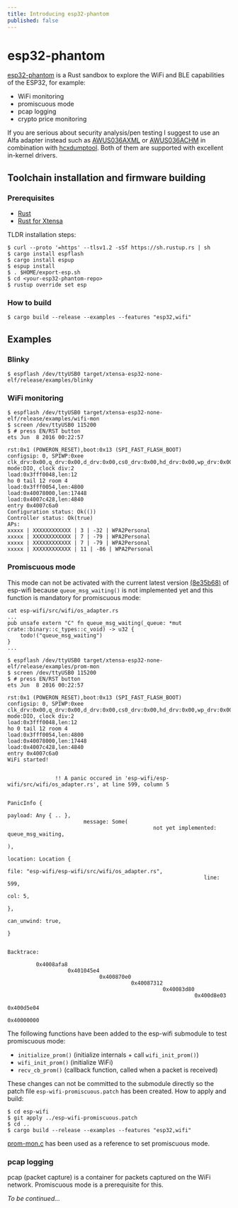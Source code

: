 ```yaml
---
title: Introducing esp32-phantom
published: false
---
```


# esp32-phantom

[esp32-phantom](https://github.com/gemesa/esp32-phantom) is a Rust sandbox to explore the WiFi and BLE capabilities of the ESP32, for example:
- WiFi monitoring
- promiscuous mode
- pcap logging
- crypto price monitoring

If you are serious about security analysis/pen testing I suggest to use an Alfa adapter instead such as [AWUS036AXML](https://alfa-network.eu/alfa-usb-adapter-awus036axml) or [AWUS036ACHM](https://alfa-network.eu/awus036achm) in combination with [hcxdumptool](https://github.com/ZerBea/hcxdumptool). Both of them are supported with excellent in-kernel drivers. 

## Toolchain installation and firmware building

### Prerequisites

- [Rust](https://www.rust-lang.org/tools/install)
- [Rust for Xtensa](https://esp-rs.github.io/book/installation/index.html)

TLDR installation steps:

```
$ curl --proto '=https' --tlsv1.2 -sSf https://sh.rustup.rs | sh
$ cargo install espflash
$ cargo install espup
$ espup install
$ . $HOME/export-esp.sh
$ cd <your-esp32-phantom-repo>
$ rustup override set esp
```
### How to build


```
$ cargo build --release --examples --features "esp32,wifi"
```
## Examples

### Blinky

```
$ espflash /dev/ttyUSB0 target/xtensa-esp32-none-elf/release/examples/blinky
```

### WiFi monitoring

```
$ espflash /dev/ttyUSB0 target/xtensa-esp32-none-elf/release/examples/wifi-mon
$ screen /dev/ttyUSB0 115200
$ # press EN/RST button
ets Jun  8 2016 00:22:57

rst:0x1 (POWERON_RESET),boot:0x13 (SPI_FAST_FLASH_BOOT)
configsip: 0, SPIWP:0xee
clk_drv:0x00,q_drv:0x00,d_drv:0x00,cs0_drv:0x00,hd_drv:0x00,wp_drv:0x00
mode:DIO, clock div:2
load:0x3fff0048,len:12
ho 0 tail 12 room 4
load:0x3fff0054,len:4800
load:0x40078000,len:17448
load:0x4007c428,len:4840
entry 0x4007c6a0
Configuration status: Ok(())
Controller status: Ok(true)
APs:
xxxxx | XXXXXXXXXXXX | 3 | -32 | WPA2Personal
xxxxx | XXXXXXXXXXXX | 7 | -79 | WPA2Personal
xxxxx | XXXXXXXXXXXX | 7 | -79 | WPA2Personal
xxxxx | XXXXXXXXXXXX | 11 | -86 | WPA2Personal
```

### Promiscuous mode

This mode can not be activated with the current latest version [(8e35b68)](https://github.com/esp-rs/esp-wifi/tree/8e35b68c4aaed2c6a4d1159dd1c1287a5a2359be) of esp-wifi because `queue_msg_waiting()` is not implemented yet and this function is mandatory for promiscuous mode:

```
cat esp-wifi/src/wifi/os_adapter.rs
...
pub unsafe extern "C" fn queue_msg_waiting(_queue: *mut crate::binary::c_types::c_void) -> u32 {
    todo!("queue_msg_waiting")
}
...
```

```
$ espflash /dev/ttyUSB0 target/xtensa-esp32-none-elf/release/examples/prom-mon
$ screen /dev/ttyUSB0 115200
$ # press EN/RST button
ets Jun  8 2016 00:22:57

rst:0x1 (POWERON_RESET),boot:0x13 (SPI_FAST_FLASH_BOOT)
configsip: 0, SPIWP:0xee
clk_drv:0x00,q_drv:0x00,d_drv:0x00,cs0_drv:0x00,hd_drv:0x00,wp_drv:0x00
mode:DIO, clock div:2
load:0x3fff0048,len:12
ho 0 tail 12 room 4
load:0x3fff0054,len:4800
load:0x40078000,len:17448
load:0x4007c428,len:4840
entry 0x4007c6a0
WiFi started!
              
               
               !! A panic occured in 'esp-wifi/esp-wifi/src/wifi/os_adapter.rs', at line 599, column 5
                                                                                                       
                                                                                                       PanicInfo {
                                                                                                                      payload: Any { .. },
                        message: Some(
                                              not yet implemented: queue_msg_waiting,
                                                                                         ),
                                                                                               location: Location {
                                                                                                                           file: "esp-wifi/esp-wifi/src/wifi/os_adapter.rs",
                                                              line: 599,
                                                                                col: 5,
                                                                                           },
                                                                                                 can_unwind: true,
                                                                                                                  }
                                                                                                                    
                                                                                                                    Backtrace:
         
         0x4008afa8
                   0x401045e4
                             0x400870e0
                                       0x40087312
                                                 0x40083d80
                                                           0x400d8e03
                                                                     0x400d5e04
                                                                               0x40000000
```

The following functions have been added to the esp-wifi submodule to test promiscuous mode:

- `initialize_prom()` (initialize internals + call `wifi_init_prom()`)
- `wifi_init_prom()` (initialize WiFi)
- `recv_cb_prom()` (callback function, called when a packet is received)

These changes can not be committed to the submodule directly so the patch file `esp-wifi-promiscuous.patch` has been created. How to apply and build:

```
$ cd esp-wifi
$ git apply ../esp-wifi-promiscuous.patch
$ cd ..
$ cargo build --release --examples --features "esp32,wifi"
```

[prom-mon.c](https://www.hackster.io/p99will/esp32-wifi-mac-scanner-sniffer-promiscuous-4c12f4) has been used as a reference to set promiscuous mode.

### pcap logging

pcap (packet capture) is a container for packets captured on the WiFi network. Promiscuous mode is a prerequisite for this.

*To be continued...*
